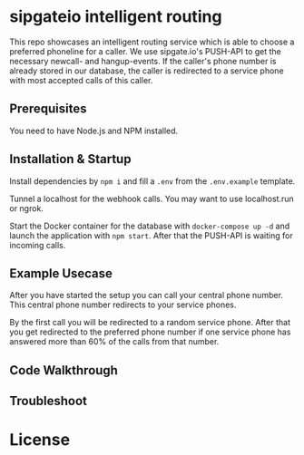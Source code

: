 # sipgateio intelligent routing

This repo showcases an intelligent routing service which is able to choose a preferred phoneline for a caller.
We use sipgate.io's PUSH-API to get the necessary newcall- and hangup-events.
If the caller's phone number is already stored in our database, the caller is redirected to a service phone with most accepted calls of this caller.

## Prerequisites

You need to have Node.js and NPM installed.

## Installation & Startup

<!-- A how-to on the installation process.
This should include a description on how to set environment variables, should they be required.
Tokens and their scopes should also be explained sufficiently.

Furthermore, the startup process should be explained. -->

Install dependencies by `npm i` and fill a `.env` from the `.env.example` template.

Tunnel a localhost for the webhook calls. You may want to use localhost.run or ngrok.

Start the Docker container for the database with `docker-compose up -d` and launch the application with `npm start`. After that the PUSH-API is waiting for incoming calls.

## Example Usecase

After you have started the setup you can call your central phone number. This central phone number redirects to your service phones.

By the first call you will be redirected to a random service phone.
After that you get redirected to the preferred phone number if one service phone has answered more than 60% of the calls from that number.

## Code Walkthrough

<!-- A short and easy to understand explanation on the general code structure. <br/>
For example: `Request is made` -> `Data is transformed` -> `Data is saved to database` -->

## Troubleshoot

<!-- A description of common errors and how to fix them.  -->

# License

<!-- For example:
This project is licensed under The Unlicense (see [LICENSE](https://github.com/sipgate-io/sipgateio-sendsms-python/blob/master/LICENSE) file). -->
